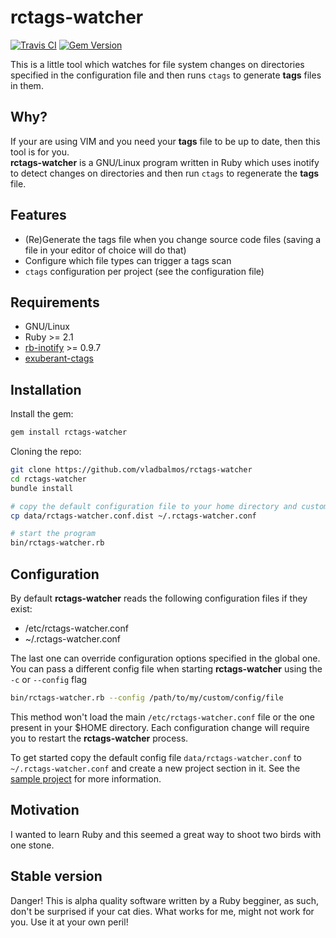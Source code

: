 # rctags-watcher

[![Travis CI](https://travis-ci.org/vladbalmos/rctags-watcher.svg?branch=master)](https://travis-ci.org/vladbalmos/rctags-watcher)
[![Gem Version](https://badge.fury.io/rb/rctags-watcher.svg)](https://badge.fury.io/rb/rctags-watcher)

This is a little tool which watches for file system changes on directories specified in the configuration file and then runs `ctags` to generate **tags** files in them.

## Why?
If your are using VIM and you need your **tags** file to be up to date, then this tool is for you.  
**rctags-watcher** is a GNU/Linux program written in Ruby which uses inotify to detect changes on directories and then run `ctags` to regenerate the **tags** file.

## Features
- (Re)Generate the tags file when you change source code files (saving a file in your editor of choice will do that)
- Configure which file types can trigger a tags scan
- `ctags` configuration per project (see the configuration file)

## Requirements
- GNU/Linux
- Ruby >= 2.1
- [rb-inotify](https://github.com/nex3/rb-inotify) >= 0.9.7
- [exuberant-ctags](http://ctags.sourceforge.net/)

## Installation
Install the gem:

```bash
gem install rctags-watcher
```

Cloning the repo:

```bash
git clone https://github.com/vladbalmos/rctags-watcher
cd rctags-watcher
bundle install

# copy the default configuration file to your home directory and customize it
cp data/rctags-watcher.conf.dist ~/.rctags-watcher.conf

# start the program
bin/rctags-watcher.rb
```

## Configuration
By default **rctags-watcher** reads the following configuration files if they exist:

- /etc/rctags-watcher.conf
- ~/.rctags-watcher.conf

The last one can override configuration options specified in the global one.  
You can pass a different config file when starting **rctags-watcher** using the `-c` or `--config` flag

```bash
bin/rctags-watcher.rb --config /path/to/my/custom/config/file
```
This method won't load the main `/etc/rctags-watcher.conf` file or the one present in your $HOME directory. Each configuration change will require you to restart the **rctags-watcher** process.

To get started copy the default config file `data/rctags-watcher.conf` to `~/.rctags-watcher.conf` and create a new project section in it. See the [sample project](https://raw.githubusercontent.com/vladbalmos/rctags-watcher/master/data/rctags-watcher.conf.dist) for more information.

## Motivation
I wanted to learn Ruby and this seemed a great way to shoot two birds with one stone.

## Stable version
Danger! This is alpha quality software written by a Ruby begginer, as such, don't be surprised if your cat dies. What works for me, might not work for you. Use it at your own peril!
